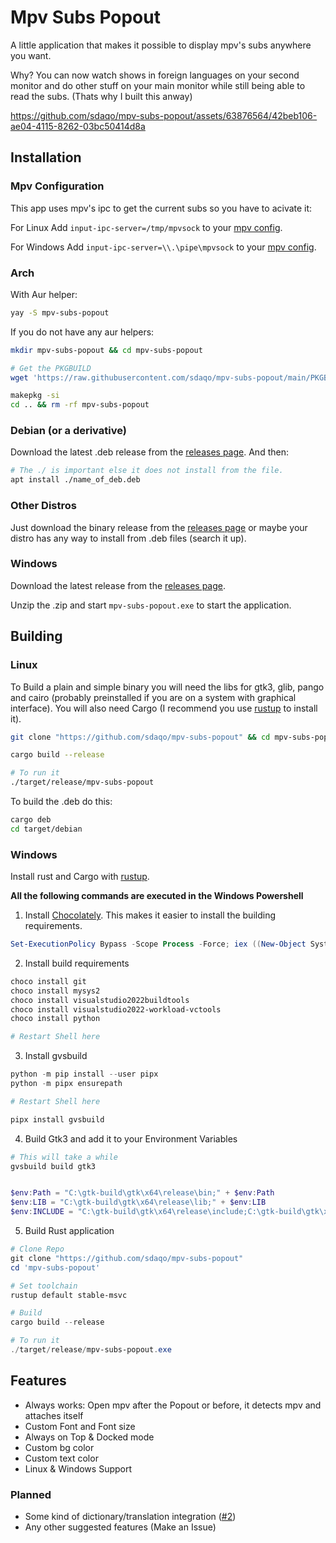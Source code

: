 # Mpv Subs Popout 
A little application that makes it possible to display mpv's subs anywhere you want.

Why? You can now watch shows in foreign languages on your second monitor and do other stuff on your main monitor while still being able to read the subs. (Thats why I built this anway)

https://github.com/sdaqo/mpv-subs-popout/assets/63876564/42beb106-ae04-4115-8262-03bc50414d8a


## Installation

### Mpv Configuration
This app uses mpv's ipc to get the current subs so you have to acivate it:

For Linux Add `input-ipc-server=/tmp/mpvsock` to your [mpv config](https://mpv.io/manual/stable/#files-~/-config/mpv).

For Windows Add `input-ipc-server=\\.\pipe\mpvsock` to your [mpv config](https://mpv.io/manual/stable/#files-on-windows). 



### Arch
With Aur helper:
```sh
yay -S mpv-subs-popout 
```
If you do not have any aur helpers:

```sh
mkdir mpv-subs-popout && cd mpv-subs-popout

# Get the PKGBUILD
wget 'https://raw.githubusercontent.com/sdaqo/mpv-subs-popout/main/PKGBUILD'

makepkg -si
cd .. && rm -rf mpv-subs-popout
```

### Debian (or a derivative)
Download the latest .deb release from the [releases page](https://github.com/sdaqo/mpv-subs-popout/releases/latest). And then:

```sh
# The ./ is important else it does not install from the file.
apt install ./name_of_deb.deb
```

### Other Distros
Just download the binary release from the [releases page](https://github.com/sdaqo/mpv-subs-popout/releases/latest) or maybe your distro has any way to install from .deb files (search it up).

### Windows
Download the latest release from the [releases page](https://github.com/sdaqo/mpv-subs-popout/releases/latest).

Unzip the .zip and start `mpv-subs-popout.exe` to start the application. 


## Building

### Linux
To Build a plain and simple binary you will need the libs for gtk3, glib, pango and cairo (probably preinstalled if you are on a system with graphical interface). You will also need Cargo (I recommend you use [rustup](https://rustup.rs/) to install it).
```sh
git clone "https://github.com/sdaqo/mpv-subs-popout" && cd mpv-subs-popout

cargo build --release

# To run it
./target/release/mpv-subs-popout
```
To build the .deb do this:
```sh
cargo deb
cd target/debian
```

### Windows
Install rust and Cargo with [rustup](https://rustup.rs/).

**All the following commands are executed in the Windows Powershell**

1. Install [Chocolately](https://chocolatey.org/). This makes it easier to install the building requirements.
```powershell
Set-ExecutionPolicy Bypass -Scope Process -Force; iex ((New-Object System.Net.WebClient).DownloadString('https://community.chocolatey.org/install.ps1'))
```

2. Install build requirements
```powershell
choco install git
choco install mysys2
choco install visualstudio2022buildtools
choco install visualstudio2022-workload-vctools
choco install python

# Restart Shell here
``` 

3. Install gvsbuild
```powershell
python -m pip install --user pipx
python -m pipx ensurepath

# Restart Shell here

pipx install gvsbuild
```

4. Build Gtk3 and add it to your Environment Variables
```powershell
# This will take a while
gvsbuild build gtk3


$env:Path = "C:\gtk-build\gtk\x64\release\bin;" + $env:Path
$env:LIB = "C:\gtk-build\gtk\x64\release\lib;" + $env:LIB
$env:INCLUDE = "C:\gtk-build\gtk\x64\release\include;C:\gtk-build\gtk\x64\release\include\cairo;C:\gtk-build\gtk\x64\release\include\glib-2.0;C:\gtk-build\gtk\x64\release\include\gobject-introspection-1.0;C:\gtk-build\gtk\x64\release\lib\glib-2.0\include;" + $env:INCLUDE
```

5. Build Rust application
```powershell
# Clone Repo
git clone "https://github.com/sdaqo/mpv-subs-popout"
cd 'mpv-subs-popout'

# Set toolchain
rustup default stable-msvc

# Build
cargo build --release

# To run it
./target/release/mpv-subs-popout.exe
```

## Features
- Always works: Open mpv after the Popout or before, it detects mpv and attaches itself
- Custom Font and Font size
- Always on Top & Docked mode
- Custom bg color
- Custom text color
- Linux & Windows Support

### Planned
- Some kind of dictionary/translation integration ([#2](https://github.com/sdaqo/mpv-subs-popout/issues/2)) 
- Any other suggested features (Make an Issue)

